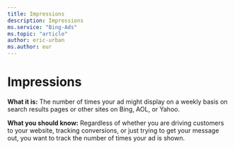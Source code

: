 ```yaml
---
title: Impressions
description: Impressions
ms.service: "Bing-Ads"
ms.topic: "article"
author: eric-urban
ms.author: eur
---
```


# Impressions

**What it is:** The number of times your ad might display on a weekly basis on search results pages or other sites on Bing, AOL, or Yahoo.

**What you should know:** Regardless of whether you are driving customers to your website, tracking conversions, or just trying to get your message out, you want to track the number of times your ad is shown.


